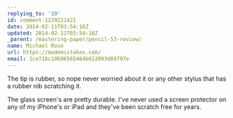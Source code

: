 ```yaml
---
replying_to: '10'
id: comment-1239221421
date: 2014-02-11T03:54:16Z
updated: 2014-02-11T03:54:16Z
_parent: /mastering-paper/pencil-53-review/
name: Michael Rose
url: https://mademistakes.com/
email: 1ce71bc10b86565464b612093d89707e
---
```


The tip is rubber, so nope never worried about it or any other stylus that has a
rubber nib scratching it.

The glass screen's are pretty durable. I've never used a screen protector on any
of my iPhone's or iPad and they've been scratch free for years.
